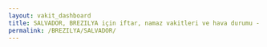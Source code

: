 ```yaml
---
layout: vakit_dashboard
title: SALVADOR, BREZILYA için iftar, namaz vakitleri ve hava durumu - ilçe/eyalet seç
permalink: /BREZILYA/SALVADOR/
---
```


<script type="text/javascript">
  var GLOBAL_COUNTRY = 'BREZILYA';
  var GLOBAL_CITY = 'SALVADOR';
  var GLOBAL_STATE = '';
  var lat = 72;
  var lon = 21;
</script>
